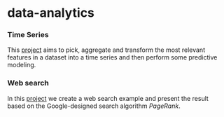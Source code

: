 # data-analytics

### Time Series
This [project](https://github.com/rdamatta/data-analytics/blob/main/Times_series_R.ipynb) aims to pick, aggregate and transform the most relevant features in a dataset into a time series and then perform some predictive modeling.

### Web search
In this [project](https://github.com/rdamatta/data-analytics/blob/main/Web_search_R.ipynb) we create a web search example and present the result based on the Google-designed search algorithm *PageRank*.
